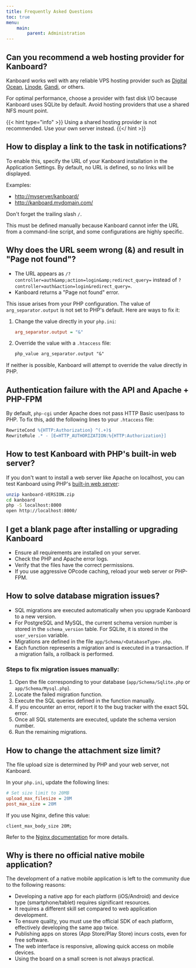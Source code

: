 ```yaml
---
title: Frequently Asked Questions
toc: true
menu:
    main:
        parent: Administration
---
```


## Can you recommend a web hosting provider for Kanboard?

Kanboard works well with any reliable VPS hosting provider such as [Digital Ocean](https://www.digitalocean.com/), [Linode](https://www.linode.com/), [Gandi](https://www.gandi.net/), or others.

For optimal performance, choose a provider with fast disk I/O because Kanboard uses SQLite by default. Avoid hosting providers that use a shared NFS mount point.

{{< hint type="info" >}}
Using a shared hosting provider is not recommended. Use your own server instead.
{{</ hint >}}

## How to display a link to the task in notifications?

To enable this, specify the URL of your Kanboard installation in the Application Settings. By default, no URL is defined, so no links will be displayed.

Examples:

- <http://myserver/kanboard/>
- <http://kanboard.mydomain.com/>

Don't forget the trailing slash `/`.

This must be defined manually because Kanboard cannot infer the URL from a command-line script, and some configurations are highly specific.

## Why does the URL seem wrong (&amp;) and result in "Page not found"?

- The URL appears as `/?controller=auth&amp;action=login&amp;redirect_query=` instead of `?controller=auth&action=login&redirect_query=`.
- Kanboard returns a "Page not found" error.

This issue arises from your PHP configuration. The value of `arg_separator.output` is not set to PHP's default. Here are ways to fix it:

1. Change the value directly in your `php.ini`:

   ```ini
   arg_separator.output = "&"
   ```

2. Override the value with a `.htaccess` file:

   ```apache
   php_value arg_separator.output "&"
   ```

If neither is possible, Kanboard will attempt to override the value directly in PHP.

## Authentication failure with the API and Apache + PHP-FPM

By default, `php-cgi` under Apache does not pass HTTP Basic user/pass to PHP. To fix this, add the following lines to your `.htaccess` file:

```apache
RewriteCond %{HTTP:Authorization} ^(.+)$
RewriteRule .* - [E=HTTP_AUTHORIZATION:%{HTTP:Authorization}]
```

## How to test Kanboard with PHP's built-in web server?

If you don't want to install a web server like Apache on localhost, you can test Kanboard using PHP's [built-in web server](http://www.php.net/manual/en/features.commandline.webserver.php):

```bash
unzip kanboard-VERSION.zip
cd kanboard
php -S localhost:8000
open http://localhost:8000/
```

## I get a blank page after installing or upgrading Kanboard

- Ensure all requirements are installed on your server.
- Check the PHP and Apache error logs.
- Verify that the files have the correct permissions.
- If you use aggressive OPcode caching, reload your web server or PHP-FPM.

## How to solve database migration issues?

- SQL migrations are executed automatically when you upgrade Kanboard to a new version.
- For PostgreSQL and MySQL, the current schema version number is stored in the `schema_version` table. For SQLite, it is stored in the `user_version` variable.
- Migrations are defined in the file `app/Schema/<DatabaseType>.php`.
- Each function represents a migration and is executed in a transaction. If a migration fails, a rollback is performed.

### Steps to fix migration issues manually:

1. Open the file corresponding to your database (`app/Schema/Sqlite.php` or `app/Schema/Mysql.php`).
2. Locate the failed migration function.
3. Execute the SQL queries defined in the function manually.
4. If you encounter an error, report it to the bug tracker with the exact SQL error.
5. Once all SQL statements are executed, update the schema version number.
6. Run the remaining migrations.

## How to change the attachment size limit?

The file upload size is determined by PHP and your web server, not Kanboard.

In your `php.ini`, update the following lines:

```ini
# Set size limit to 20MB
upload_max_filesize = 20M
post_max_size = 20M
```

If you use Nginx, define this value:

```nginx
client_max_body_size 20M;
```

Refer to the [Nginx documentation](http://nginx.org/en/docs/http/ngx_http_core_module.html#client_max_body_size) for more details.

## Why is there no official native mobile application?

The development of a native mobile application is left to the community due to the following reasons:

- Developing a native app for each platform (iOS/Android) and device type (smartphone/tablet) requires significant resources.
- It requires a different skill set compared to web application development.
- To ensure quality, you must use the official SDK of each platform, effectively developing the same app twice.
- Publishing apps on stores (App Store/Play Store) incurs costs, even for free software.
- The web interface is responsive, allowing quick access on mobile devices.
- Using the board on a small screen is not always practical.
